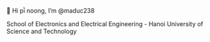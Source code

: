 👋 Hi pī̀ noong, I’m @maduc238

School of Electronics and Electrical Engineering - Hanoi University of Science and Technology

<!---
maduc238/maduc238 is a ✨ special ✨ repository because its `README.md` (this file) appears on your GitHub profile.
You can click the Preview link to take a look at your changes.
--->
